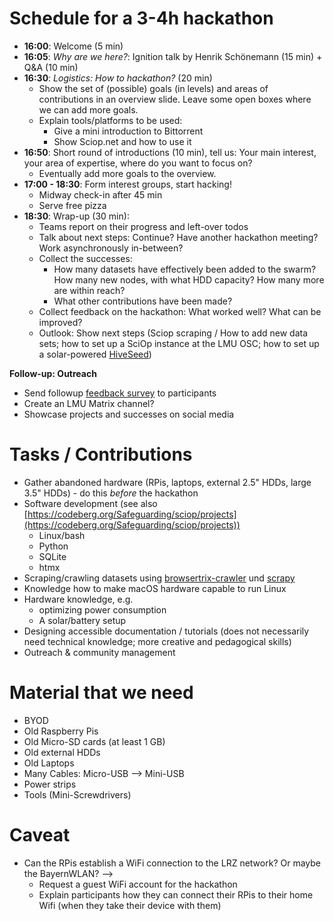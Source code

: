 # Schedule for a 3-4h hackathon

-   **16:00**: Welcome (5 min)
-   **16:05**: *Why are we here?*: Ignition talk by Henrik Schönemann (15 min) + Q&A (10 min)
-   **16:30**: *Logistics: How to hackathon?* (20 min)
    -   Show the set of (possible) goals (in levels) and areas of contributions in an overview slide. Leave some open boxes where we can add more goals.
    -   Explain tools/platforms to be used:
        -   Give a mini introduction to Bittorrent
        -   Show Sciop.net and how to use it
-   **16:50**: Short round of introductions (10 min), tell us: Your main interest, your area of expertise, where do you want to focus on?
    -   Eventually add more goals to the overview.
-   **17:00 - 18:30**: Form interest groups, start hacking!
    -   Midway check-in after 45 min
    -   Serve free pizza
-   **18:30**: Wrap-up (30 min):
    -   Teams report on their progress and left-over todos
    -   Talk about next steps: Continue? Have another hackathon meeting? Work asynchronously in-between?
    -   Collect the successes:
        -   How many datasets have effectively been added to the swarm? How many new nodes, with what HDD capacity? How many more are within reach?
        -   What other contributions have been made?
    -   Collect feedback on the hackathon: What worked well? What can be improved?
    -   Outlook: Show next steps (Sciop scraping / How to add new data sets; how to set up a SciOp instance at the LMU OSC; how to set up a solar-powered [HiveSeed](https://codeberg.org/nicebread/HiveSeed))

**Follow-up: Outreach**

-   Send followup [feedback survey](/Feedback_survey.md) to participants
-   Create an LMU Matrix channel?
-   Showcase projects and successes on social media

# Tasks / Contributions

-   Gather abandoned hardware (RPis, laptops, external 2.5" HDDs, large 3.5" HDDs) - do this *before* the hackathon
-   Software development (see also [https://codeberg.org/Safeguarding/sciop/projects](https://codeberg.org/Safeguarding/sciop/projects))
    -   Linux/bash
    -   Python
    -   SQLite
    -   htmx
- Scraping/crawling datasets using [browsertrix-crawler](https://crawler.docs.browsertrix.com) und [scrapy](https://www.scrapy.org)
-   Knowledge how to make macOS hardware capable to run Linux
-   Hardware knowledge, e.g.
    -   optimizing power consumption
    -   A solar/battery setup
-   Designing accessible documentation / tutorials (does not necessarily need technical knowledge; more creative and pedagogical skills)
-   Outreach & community management

# Material that we need

-   BYOD
-   Old Raspberry Pis
-   Old Micro-SD cards (at least 1 GB)
-   Old external HDDs
-   Old Laptops
-   Many Cables: Micro-USB --\> Mini-USB
-   Power strips
-   Tools (Mini-Screwdrivers)

# Caveat

-   Can the RPis establish a WiFi connection to the LRZ network? Or maybe the BayernWLAN? --\>
    -   Request a guest WiFi account for the hackathon
    -   Explain participants how they can connect their RPis to their home Wifi (when they take their device with them)
